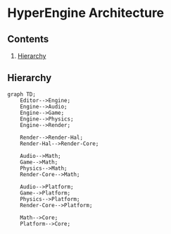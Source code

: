 # HyperEngine Architecture

## Contents

1. [Hierarchy](#hierarchy)

## Hierarchy

```mermaid
graph TD;
    Editor-->Engine;
    Engine-->Audio;
    Engine-->Game;
    Engine-->Physics;
    Engine-->Render;

    Render-->Render-Hal;
    Render-Hal-->Render-Core;

    Audio-->Math;
    Game-->Math;
    Physics-->Math;
    Render-Core-->Math;

    Audio-->Platform;
    Game-->Platform;
    Physics-->Platform;
    Render-Core-->Platform;

    Math-->Core;
    Platform-->Core;
```
